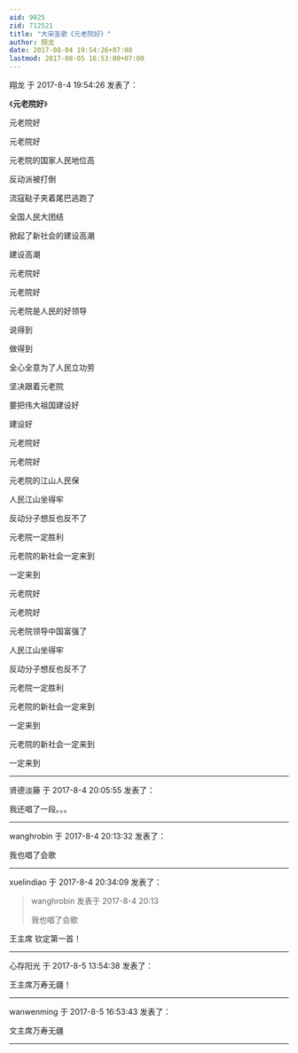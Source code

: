 ```yaml
---
aid: 9025
zid: 712521
title: "大宋圣歌《元老院好》"
author: 翔龙
date: 2017-08-04 19:54:26+07:00
lastmod: 2017-08-05 16:53:00+07:00
---
```


翔龙 于 2017-8-4 19:54:26 发表了：

《**元老院好**》

元老院好

元老院好

元老院的国家人民地位高

反动派被打倒

流寇鞑子夹着尾巴逃跑了

全国人民大团结

掀起了新社会的建设高潮

建设高潮

元老院好

元老院好

元老院是人民的好领导

说得到

做得到

全心全意为了人民立功劳

坚决跟着元老院

要把伟大祖国建设好

建设好

元老院好

元老院好

元老院的江山人民保

人民江山坐得牢

反动分子想反也反不了

元老院一定胜利

元老院的新社会一定来到

一定来到

元老院好

元老院好

元老院领导中国富强了

人民江山坐得牢

反动分子想反也反不了

元老院一定胜利

元老院的新社会一定来到

一定来到

元老院的新社会一定来到

一定来到

---

贤德淡藤 于 2017-8-4 20:05:55 发表了：

我还唱了一段。。。

---

wanghrobin 于 2017-8-4 20:13:32 发表了：

我也唱了会歌

---

xuelindiao 于 2017-8-4 20:34:09 发表了：

> wanghrobin 发表于 2017-8-4 20:13
>
> 我也唱了会歌

王主席 钦定第一首！

---

心存阳光 于 2017-8-5 13:54:38 发表了：

王主席万寿无疆！

---

wanwenming 于 2017-8-5 16:53:43 发表了：

文主席万寿无疆

---
